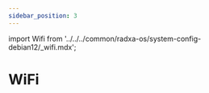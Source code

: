 ```yaml
---
sidebar_position: 3
---
```


import Wifi from '../../../common/radxa-os/system-config-debian12/\_wifi.mdx';

# WiFi

<Wifi />
